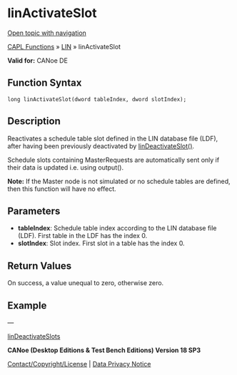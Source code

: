 # linActivateSlot

[Open topic with navigation](../../../../../CANoeDEFamily.htm#Topics/CAPLFunctions/LIN/Functions/CAPLfunctionLINActivateSlot.md)

[CAPL Functions](../../CAPLfunctions.md) » [LIN](../CAPLfunctionsLINOverview.md) » linActivateSlot

**Valid for:** CANoe DE

## Function Syntax

```
long linActivateSlot(dword tableIndex, dword slotIndex);
```

## Description

Reactivates a schedule table slot defined in the LIN database file (LDF), after having been previously deactivated by [linDeactivateSlot()](CAPLfunctionLINDeactivateSlot.md).

Schedule slots containing MasterRequests are automatically sent only if their data is updated i.e. using output().

**Note:** If the Master node is not simulated or no schedule tables are defined, then this function will have no effect.

## Parameters

- **tableIndex**: Schedule table index according to the LIN database file (LDF). First table in the LDF has the index 0.
- **slotIndex**: Slot index. First slot in a table has the index 0.

## Return Values

On success, a value unequal to zero, otherwise zero.

## Example

—

[linDeactivateSlots](CAPLfunctionLINDeactivateSlot.md)

**CANoe (Desktop Editions & Test Bench Editions) Version 18 SP3**

[Contact/Copyright/License](../../../Shared/ContactCopyrightLicense.md) | [Data Privacy Notice](https://www.vector.com/int/en/company/get-info/privacy-policy/)
